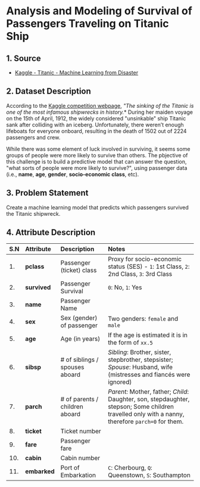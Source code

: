 # Analysis and Modeling of Survival of Passengers Traveling on Titanic Ship

## 1. Source

- [Kaggle - Titanic - Machine Learning from Disaster](https://www.kaggle.com/competitions/titanic/overview)

## 2. Dataset Description

According to the [Kaggle competition webpage](https://www.kaggle.com/competitions/titanic/overview), 
*"The sinking of the Titanic is one of the most infamous shipwrecks in history.** 
During her maiden voyage on the 15th of April, 1912, the widely considered "unsinkable" ship Titanic 
sank after colliding with an iceberg. Unfortunately, there weren’t enough lifeboats for everyone onboard, 
resulting in the death of 1502 out of 2224 passengers and crew.

While there was some element of luck involved in surviving, it seems some groups of people were more likely to 
survive than others. The pbjective of this challenge is to build a predictive model that can answer the question, 
"what sorts of people were more likely to survive?", using passenger data (i.e., **name**, **age**, **gender**, 
**socio-economic class**, etc).  

## 3. Problem Statement

Create a machine learning model that predicts which passengers survived the Titanic shipwreck.

## 4. Attribute Description

| S.N | Attribute | Description | Notes |
| :--- | :--- | :--- | :--- |
| 1. | **pclass** |	Passenger (ticket) class | Proxy for socio-economic status (SES) - `1`: 1st Class, `2`: 2nd Class, `3`: 3rd Class |
| 2. | **survived** | Passenger Survival | `0`: No, `1`: Yes |
| 3. | **name** | Passenger Name | |
| 4. | **sex** | Sex (gender) of passenger | Two genders: `female` and `male` | 	
| 5. | **age** | 	Age (in years) | If the age is estimated it is in the form of `xx.5` |  	
| 6. | **sibsp** | # of siblings / spouses aboard | *Sibling*: Brother, sister, stepbrother, stepsister; *Spouse*: Husband, wife (mistresses and fiancés were ignored) |
| 7. | **parch** |	# of parents / children aboard | *Parent:* Mother, father; *Child*: Daughter, son, stepdaughter, stepson; Some children travelled only with a nanny, therefore `parch=0` for them. |  	
| 8. | **ticket** |	Ticket number | |	
| 9. | **fare** |	Passenger fare | 	|
| 10. | **cabin** | Cabin number | | 	
| 11. | **embarked** | Port of Embarkation | `C`: Cherbourg, `Q`: Queenstown, `S`: Southampton |
